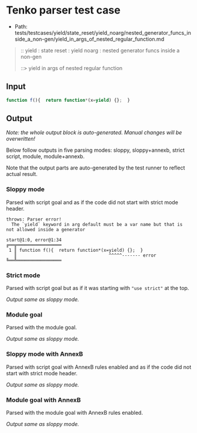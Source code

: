# Tenko parser test case

- Path: tests/testcases/yield/state_reset/yield_noarg/nested_generator_funcs_inside_a_non-gen/yield_in_args_of_nested_regular_function.md

> :: yield : state reset : yield noarg : nested generator funcs inside a non-gen
>
> ::> yield in args of nested regular function

## Input


`````js
function f(){  return function*(x=yield) {};  }
`````

## Output

_Note: the whole output block is auto-generated. Manual changes will be overwritten!_

Below follow outputs in five parsing modes: sloppy, sloppy+annexb, strict script, module, module+annexb.

Note that the output parts are auto-generated by the test runner to reflect actual result.

### Sloppy mode

Parsed with script goal and as if the code did not start with strict mode header.

`````
throws: Parser error!
  The `yield` keyword in arg default must be a var name but that is not allowed inside a generator

start@1:0, error@1:34
╔══╦═════════════════
 1 ║ function f(){  return function*(x=yield) {};  }
   ║                                   ^^^^^------- error
╚══╩═════════════════

`````

### Strict mode

Parsed with script goal but as if it was starting with `"use strict"` at the top.

_Output same as sloppy mode._

### Module goal

Parsed with the module goal.

_Output same as sloppy mode._

### Sloppy mode with AnnexB

Parsed with script goal with AnnexB rules enabled and as if the code did not start with strict mode header.

_Output same as sloppy mode._

### Module goal with AnnexB

Parsed with the module goal with AnnexB rules enabled.

_Output same as sloppy mode._
